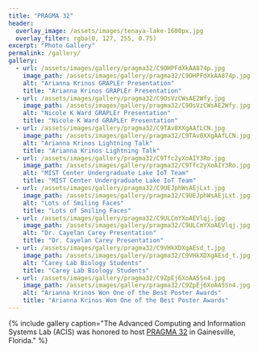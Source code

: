 ```yaml
---
title: "PRAGMA 32"
header:
  overlay_image: /assets/images/tenaya-lake-1600px.jpg
  overlay_filter: rgba(0, 127, 255, 0.75)
excerpt: "Photo Gallery"
permalink: /gallery/
gallery:
  - url: /assets/images/gallery/pragma32/C9OHPFdXkAA874p.jpg
    image_path: /assets/images/gallery/pragma32/C9OHPFdXkAA874p.jpg
    alt: "Arianna Krinos GRAPLEr Presentation"
    title: "Arianna Krinos GRAPLEr Presentation"
  - url: /assets/images/gallery/pragma32/C9OsVzCWsAE2Wfy.jpg
    image_path: /assets/images/gallery/pragma32/C9OsVzCWsAE2Wfy.jpg
    alt: "Nicole K Ward GRAPLEr Presentation"
    title: "Nicole K Ward GRAPLEr Presentation"
  - url: /assets/images/gallery/pragma32/C9TAv8XXgAAfLCN.jpg
    image_path: /assets/images/gallery/pragma32/C9TAv8XXgAAfLCN.jpg
    alt: "Arianna Krinos Lightning Talk"
    title: "Arianna Krinos Lightning Talk"
  - url: /assets/images/gallery/pragma32/C9Tfc2yXoAIY3Ro.jpg
    image_path: /assets/images/gallery/pragma32/C9Tfc2yXoAIY3Ro.jpg
    alt: "MIST Center Undergraduate Lake IoT Team"
    title: "MIST Center Undergraduate Lake IoT Team"
  - url: /assets/images/gallery/pragma32/C9UEJphWsAEjLxt.jpg
    image_path: /assets/images/gallery/pragma32/C9UEJphWsAEjLxt.jpg
    alt: "Lots of Smiling Faces"
    title: "Lots of Smiling Faces"
  - url: /assets/images/gallery/pragma32/C9ULCmYXoAEVlqj.jpg
    image_path: /assets/images/gallery/pragma32/C9ULCmYXoAEVlqj.jpg
    alt: "Dr. Cayelan Carey Presentation"
    title: "Dr. Cayelan Carey Presentation"
  - url: /assets/images/gallery/pragma32/C9VHkXDXgAEsd_t.jpg
    image_path: /assets/images/gallery/pragma32/C9VHkXDXgAEsd_t.jpg
    alt: "Carey Lab Biology Students"
    title: "Carey Lab Biology Students"
  - url: /assets/images/gallery/pragma32/C9ZpEj6XoAA5Sn4.jpg
    image_path: /assets/images/gallery/pragma32/C9ZpEj6XoAA5Sn4.jpg
    alt: "Arianna Krinos Won One of the Best Poster Awards"
    title: "Arianna Krinos Won One of the Best Poster Awards"
---
```

{% include gallery caption="The Advanced Computing and Information Systems Lab (ACIS) was honored to host [PRAGMA 32](http://www.pragma-grid.net/pragma32/) in Gainesville, Florida." %}